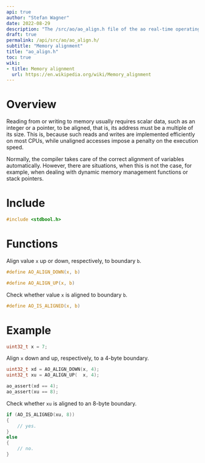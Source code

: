 ```yaml
---
api: true
author: "Stefan Wagner"
date: 2022-08-29
description: "The /src/ao/ao_align.h file of the ao real-time operating system."
draft: true
permalink: /api/src/ao/ao_align.h/ 
subtitle: "Memory alignment"
title: "ao_align.h"
toc: true
wiki:
- title: Memory alignment
  url: https://en.wikipedia.org/wiki/Memory_alignment
---
```


# Overview

Reading from or writing to memory usually requires scalar data, such as an integer or a pointer, to be aligned, that is, its address must be a multiple of its size. This is, because such reads and writes are implemented efficiently on most CPUs, while unaligned accesses impose a penalty on the execution speed.

Normally, the compiler takes care of the correct alignment of variables automatically. However, there are situations, when this is not the case, for example, when dealing with dynamic memory management functions or stack pointers.

# Include

```c
#include <stdbool.h>
```

# Functions

Align value `x` up or down, respectively, to boundary `b`.

```c
#define AO_ALIGN_DOWN(x, b)
```

```c
#define AO_ALIGN_UP(x, b)
```

Check whether value `x` is aligned to boundary `b`.

```c
#define AO_IS_ALIGNED(x, b)
```

# Example

```c
uint32_t x = 7;
```

Align `x` down and up, respectively, to a 4-byte boundary.

```c
uint32_t xd = AO_ALIGN_DOWN(x, 4);
uint32_t xu = AO_ALIGN_UP(  x, 4);
```

```c
ao_assert(xd == 4);
ao_assert(xu == 8);
```

Check whether `xu` is aligned to an 8-byte boundary.

```c
if (AO_IS_ALIGNED(xu, 8))
{
    // yes.
}
else
{
    // no.
}
```
